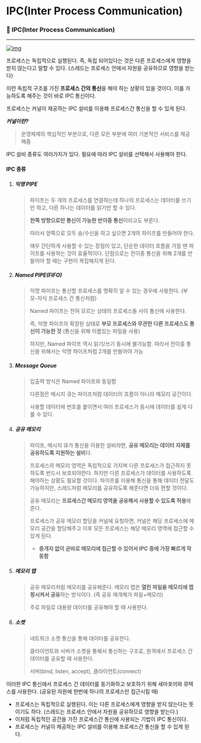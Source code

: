 # IPC(Inter Process Communication)

### 📌 IPC(Inter Process Communication)

------

[![img](https://camo.githubusercontent.com/ae371b6a70f7e11ebfbbd4cda052d103e6cf8c7e39b8ae3fd81e5396ef9bb9a8/68747470733a2f2f74312e6461756d63646e2e6e65742f6366696c652f746973746f72792f393944423843343935433443353730343137)](https://camo.githubusercontent.com/ae371b6a70f7e11ebfbbd4cda052d103e6cf8c7e39b8ae3fd81e5396ef9bb9a8/68747470733a2f2f74312e6461756d63646e2e6e65742f6366696c652f746973746f72792f393944423843343935433443353730343137)



프로세스는 독립적으로 실행된다. 즉, 독립 되어있다는 것은 다른 프로세스에게 영향을 받지 않는다고 말할 수 있다. (스레드는 프로세스 안에서 자원을 공유하므로 영향을 받는다)

이런 독립적 구조를 가진 **프로세스 간의 통신**을 해야 하는 상황이 있을 것이다. 이를 가능하도록 해주는 것이 바로 IPC 통신이다.



프로세스는 커널이 제공하는 IPC 설비를 이용해 프로세스간 통신을 할 수 있게 된다.

***커널이란?***

> 운영체제의 핵심적인 부분으로, 다른 모든 부분에 여러 기본적인 서비스를 제공해줌



IPC 설비 종류도 여러가지가 있다. 필요에 따라 IPC 설비를 선택해서 사용해야 한다.



#### IPC 종류

1. ##### 익명 PIPE

   > 파이프는 두 개의 프로세스를 연결하는데 하나의 프로세스는 데이터를 쓰기만 하고, 다른 하나는 데이터를 읽기만 할 수 있다.
   >
   > **한쪽 방향으로만 통신이 가능한 반이중 통신**이라고도 부른다.
   >
   > 따라서 양쪽으로 모두 송/수신을 하고 싶으면 2개의 파이프를 만들어야 한다.
   >
   > 매우 간단하게 사용할 수 있는 장점이 있고, 단순한 데이터 흐름을 가질 땐 파이프를 사용하는 것이 효율적이다. 단점으로는 전이중 통신을 위해 2개를 만들어야 할 때는 구현이 복잡해지게 된다.

2. ##### Named PIPE(FIFO)

   > 익명 파이프는 통신할 프로세스를 명확히 알 수 있는 경우에 사용한다. (부모-자식 프로세스 간 통신처럼)
   >
   > Named 파이프는 전혀 모르는 상태의 프로세스들 사이 통신에 사용한다.
   >
   > 즉, 익명 파이프의 확장된 상태로 **부모 프로세스와 무관한 다른 프로세스도 통신이 가능한 것** (통신을 위해 이름있는 파일을 사용)
   >
   > 하지만, Named 파이프 역시 읽기/쓰기 동시에 불가능함. 따라서 전이중 통신을 위해서는 익명 파이프처럼 2개를 만들어야 가능

3. ##### Message Queue

   > 입출력 방식은 Named 파이프와 동일함
   >
   > 다른점은 메시지 큐는 파이프처럼 데이터의 흐름이 아니라 메모리 공간이다.
   >
   > 사용할 데이터에 번호를 붙이면서 여러 프로세스가 동시에 데이터를 쉽게 다룰 수 있다.

4. ##### 공유 메모리

   > 파이프, 메시지 큐가 통신을 이용한 설비라면, **공유 메모리는 데이터 자체를 공유하도록 지원하는 설비**다.
   >
   > 프로세스의 메모리 영역은 독립적으로 가지며 다른 프로세스가 접근하지 못하도록 반드시 보호되야한다. 하지만 다른 프로세스가 데이터를 사용하도록 해야하는 상황도 필요할 것이다. 파이프를 이용해 통신을 통해 데이터 전달도 가능하지만, 스레드처럼 메모리를 공유하도록 해준다면 더욱 편할 것이다.
   >
   > 공유 메모리는 **프로세스간 메모리 영역을 공유해서 사용할 수 있도록 허용**해준다.
   >
   > 프로세스가 공유 메모리 할당을 커널에 요청하면, 커널은 해당 프로세스에 메모리 공간을 할당해주고 이후 모든 프로세스는 해당 메모리 영역에 접근할 수 있게 된다.
   >
   > - **중개자 없이 곧바로 메모리에 접근할 수 있어서 IPC 중에 가장 빠르게 작동함**

5. ##### 메모리 맵

   > 공유 메모리처럼 메모리를 공유해준다. 메모리 맵은 **열린 파일을 메모리에 맵핑시켜서 공유**하는 방식이다. (즉 공유 매개체가 파일+메모리)
   >
   > 주로 파일로 대용량 데이터를 공유해야 할 때 사용한다.

6. ##### 소켓

   > 네트워크 소켓 통신을 통해 데이터를 공유한다.
   >
   > 클라이언트와 서버가 소켓을 통해서 통신하는 구조로, 원격에서 프로세스 간 데이터를 공유할 때 사용한다.
   >
   > 서버(bind, listen, accept), 클라이언트(connect)



이러한 IPC 통신에서 프로세스 간 데이터를 동기화하고 보호하기 위해 세마포어와 뮤텍스를 사용한다. (공유된 자원에 한번에 하나의 프로세스만 접근시킬 때)

- 프로세스는 독립적으로 실행된다. 이는 다른 프로세스에게 영향을 받지 않는다는 뜻이기도 하다. (스레드는 프로세스 안에서 자원을 공유하므로 영향을 받는다.)
- 이처럼 독립적인 공간을 가진 프로세스간 통신에 사용되는 기법이 IPC 통신이다.
- 프로세스는 커널이 제공하는 IPC 설비를 이용해 프로세스간 통신을 할 수 있게 된다.